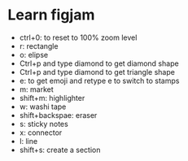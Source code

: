 # Learn figjam

- ctrl+0: to reset to 100% zoom level
- r: rectangle
- o: elipse
- Ctrl+p and type diamond to get diamond shape
- Ctrl+p and type diamond to get triangle shape
- e: to get emoji and retype e to switch to stamps
- m: market
- shift+m: highlighter
- w: washi tape
- shift+backspae: eraser
- s: sticky notes
- x: connector
- l: line
- shift+s: create a section
